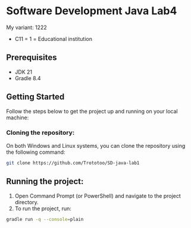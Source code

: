 # Software Development Java Lab4

My variant: 1222

- С11 = 1 = Educational institution

## Prerequisites

- JDK 21
- Gradle 8.4

## Getting Started

Follow the steps below to get the project up and running on your local machine:

### Cloning the repository:

On both Windows and Linux systems, you can clone the repository using the following command:
```bash
git clone https://github.com/Trototoo/SD-java-lab1
```

## Running the project:

1. Open Command Prompt (or PowerShell) and navigate to the project directory.
2. To run the project, run:
```bash
gradle run -q --console=plain
```